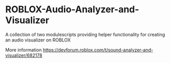# ROBLOX-Audio-Analyzer-and-Visualizer
A collection of two modulescripts providing helper functionality for creating an audio visualizer on ROBLOX

More information https://devforum.roblox.com/t/sound-analyzer-and-visualizer/682178
